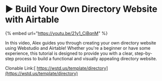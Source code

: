 # ▶️ Build Your Own Directory Website with Airtable

{% embed url="https://youtu.be/21y1_CiBqnM" %}

In this video, Alex guides you through creating your own directory website using Webstudio and Airtable! Whether you're a beginner or have some experience, this tutorial is designed to provide you with a clear, step-by-step process to build a functional and visually appealing directory website.

Clonable Link:[ https://wstd.us/template/directory](https://wstd.us/template/directory)

